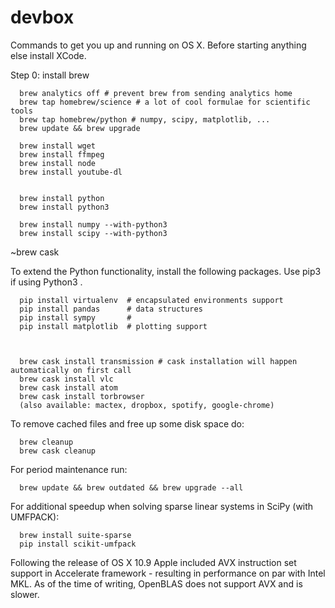 # devbox
Commands to get you up and running on OS X. Before starting anything else install XCode.

Step 0: install brew



      brew analytics off # prevent brew from sending analytics home
      brew tap homebrew/science # a lot of cool formulae for scientific tools
      brew tap homebrew/python # numpy, scipy, matplotlib, ...
      brew update && brew upgrade
      
      brew install wget
      brew install ffmpeg
      brew install node
      brew install youtube-dl

      
      brew install python
      brew install python3

      brew install numpy --with-python3
      brew install scipy --with-python3

~brew cask

To extend the Python functionality, install the following packages. Use pip3 if using Python3 .

      pip install virtualenv  # encapsulated environments support
      pip install pandas      # data structures
      pip install sympy       # 
      pip install matplotlib  # plotting support
      
      
      
      brew cask install transmission # cask installation will happen automatically on first call
      brew cask install vlc          
      brew cask install atom
      brew cask install torbrowser
      (also available: mactex, dropbox, spotify, google-chrome)
      

To remove cached files and free up some disk space do:

      brew cleanup
      brew cask cleanup
      
For period maintenance run:

      brew update && brew outdated && brew upgrade --all


For additional speedup when solving sparse linear systems in SciPy (with UMFPACK):

      brew install suite-sparse
      pip install scikit-umfpack
      
Following the release of OS X 10.9 Apple included AVX instruction set support in Accelerate framework - resulting in performance on par with Intel MKL. As of the time of writing, OpenBLAS does not support AVX and is slower. 


      
